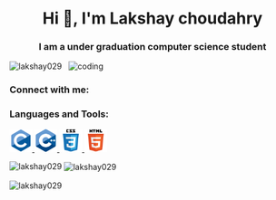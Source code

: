 
<h1 align="center">Hi 👋, I'm Lakshay choudahry</h1>
<h3 align="center">I am a under graduation computer science student</h3>
<img align="right" width=400px alt="coding" src="https://media0.giphy.com/media/qgQUggAC3Pfv687qPC/giphy.gif?cid=ecf05e47kdixi82i2j9kp07xuhykfc7tdai4rnnseongc0w7&ep=v1_gifs_search&rid=giphy.gif&ct=g"

<p align="left"> <img src="https://komarev.com/ghpvc/?username=lakshay029&label=Profile%20views&color=0e75b6&style=flat" alt="lakshay029" /> </p>

<h3 align="left">Connect with me:</h3>
<p align="left">
</p>

<h3 align="left">Languages and Tools:</h3>
<p align="left"> <a href="https://www.cprogramming.com/" target="_blank" rel="noreferrer"> <img src="https://raw.githubusercontent.com/devicons/devicon/master/icons/c/c-original.svg" alt="c" width="40" height="40"/> </a> <a href="https://www.w3schools.com/cpp/" target="_blank" rel="noreferrer"> <img src="https://raw.githubusercontent.com/devicons/devicon/master/icons/cplusplus/cplusplus-original.svg" alt="cplusplus" width="40" height="40"/> </a> <a href="https://www.w3schools.com/css/" target="_blank" rel="noreferrer"> <img src="https://raw.githubusercontent.com/devicons/devicon/master/icons/css3/css3-original-wordmark.svg" alt="css3" width="40" height="40"/> </a> <a href="https://www.w3.org/html/" target="_blank" rel="noreferrer"> <img src="https://raw.githubusercontent.com/devicons/devicon/master/icons/html5/html5-original-wordmark.svg" alt="html5" width="40" height="40"/> </a> </p>

<p><img align="left" src="https://github-readme-stats.vercel.app/api/top-langs?username=lakshay029&show_icons=true&locale=en&layout=compact" alt="lakshay029" /></p>

<p>&nbsp;<img align="center" src="https://github-readme-stats.vercel.app/api?username=lakshay029&show_icons=true&locale=en" alt="lakshay029" /></p>

<p><img align="center" src="https://github-readme-streak-stats.herokuapp.com/?user=lakshay029&" alt="lakshay029" /></p>
